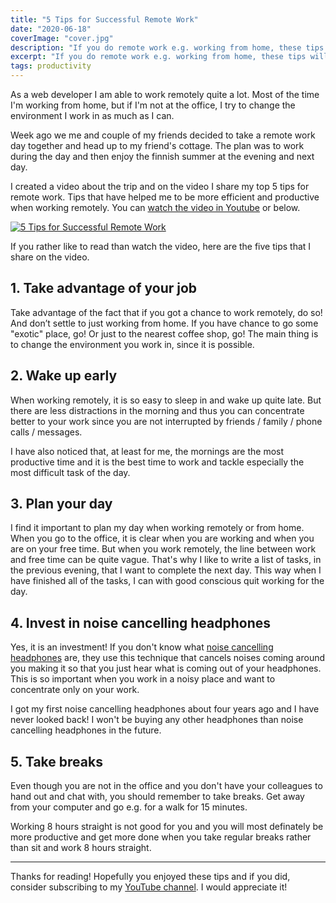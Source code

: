 ```yaml
---
title: "5 Tips for Successful Remote Work"
date: "2020-06-18"
coverImage: "cover.jpg"
description: "If you do remote work e.g. working from home, these tips will help you to be more productive and efficient when working remotely."
excerpt: "If you do remote work e.g. working from home, these tips will help you to be more productive and efficient when working remotely."
tags: productivity
---
```


As a web developer I am able to work remotely quite a lot. Most of the time I'm working from home, but if I'm not at the office, I try to change the environment I work in as much as I can.

Week ago we me and couple of my friends decided to take a remote work day together and head up to my friend's cottage. The plan was to work during the day and then enjoy the finnish summer at the evening and next day.

I created a video about the trip and on the video I share my top 5 tips for remote work. Tips that have helped me to be more efficient and productive when working remotely. You can [watch the video in Youtube](https://www.youtube.com/watch?v=iODfHVTVECQ) or below.

[![5 Tips for Successful Remote Work](http://img.youtube.com/vi/iODfHVTVECQ/0.jpg)](http://www.youtube.com/watch?v=iODfHVTVECQ)

If you rather like to read than watch the video, here are the five tips that I share on the video.

## 1. Take advantage of your job

Take advantage of the fact that if you got a chance to work remotely, do so! And don’t settle to just working from home. If you have chance to go some "exotic" place, go! Or just to the nearest coffee shop, go! The main thing is to change the environment you work in, since it is possible.

## 2. Wake up early

When working remotely, it is so easy to sleep in and wake up quite late. But there are less distractions in the morning and thus you can concentrate better to your work since you are not interrupted by friends / family / phone calls / messages.

I have also noticed that, at least for me, the mornings are the most productive time and it is the best time to work and tackle especially the most difficult task of the day.

## 3. Plan your day

I find it important to plan my day when working remotely or from home. When you go to the office, it is clear when you are working and when you are on your free time. But when you work remotely, the line between work and free time can be quite vague. That's why I like to write a list of tasks, in the previous evening, that I want to complete the next day. This way when I have finished all of the tasks, I can with good conscious quit working for the day.

## 4. Invest in noise cancelling headphones

Yes, it is an investment! If you don't know what [noise cancelling headphones](/blog/noise-cancelling-headphones-should-you-buy-them/) are, they use this technique that cancels noises coming around you making it so that you just hear what is coming out of your headphones. This is so important when you work in a noisy place and want to concentrate only on your work.

I got my first noise cancelling headphones about four years ago and I have never looked back! I won't be buying any other headphones than noise cancelling headphones in the future.

## 5. Take breaks

Even though you are not in the office and you don't have your colleagues to hand out and chat with, you should remember to take breaks. Get away from your computer and go e.g. for a walk for 15 minutes.

Working 8 hours straight is not good for you and you will most definately be more productive and get more done when you take regular breaks rather than sit and work 8 hours straight.

---

Thanks for reading! Hopefully you enjoyed these tips and if you did, consider subscribing to my [YouTube channel](https://www.youtube.com/channel/UC34UXFLKqdW3cpk5CBu2Siw). I would appreciate it!
